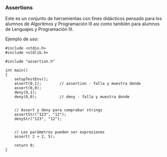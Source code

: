 ### Assertions

Este es un conjunto de herramientas con fines didácticos pensado para los alumnos de Algoritmos y Programación III así como tambíén para alumnos de Lenguajes y Programación III.

Ejemplo de uso:

```
#include <stdio.h>
#include <stdlib.h>

#include "assertion.h"

int main()
{
	setupTestEnv();
	assert(0,1);		// assertion - falla y muestra donde
	assert(0,0);
	deny(0,1);
	deny(0,0);			// deny - falla y muestra donde 


	// Assert y deny para comprobar strings
	assertStr("123", "12");
	denyStr("123", "12");


	// Los parámetros pueden ser expresiones
	assert( 2 + 2, 5);

	return 0;
}
```
